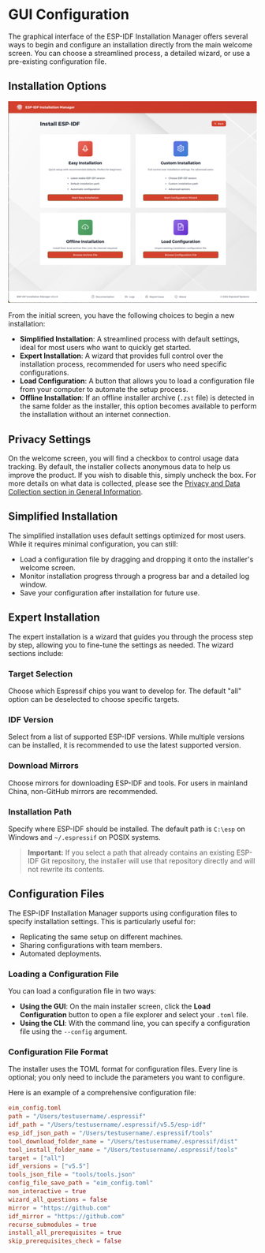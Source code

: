 # GUI Configuration

The graphical interface of the ESP-IDF Installation Manager offers several ways to begin and configure an installation directly from the main welcome screen. You can choose a streamlined process, a detailed wizard, or use a pre-existing configuration file.

## Installation Options

![Installation methods](./screenshots/installation_methods.png)

From the initial screen, you have the following choices to begin a new installation:

  * **Simplified Installation**: A streamlined process with default settings, ideal for most users who want to quickly get started.
  * **Expert Installation**: A wizard that provides full control over the installation process, recommended for users who need specific configurations.
  * **Load Configuration**: A button that allows you to load a configuration file from your computer to automate the setup process.
  * **Offline Installation**: If an offline installer archive (`.zst` file) is detected in the same folder as the installer, this option becomes available to perform the installation without an internet connection.

## Privacy Settings

On the welcome screen, you will find a checkbox to control usage data tracking. By default, the installer collects anonymous data to help us improve the product. If you wish to disable this, simply uncheck the box. For more details on what data is collected, please see the [Privacy and Data Collection section in General Information](./general_info.md#privacy-and-data-collection).

## Simplified Installation

The simplified installation uses default settings optimized for most users. While it requires minimal configuration, you can still:

  * Load a configuration file by dragging and dropping it onto the installer's welcome screen.
  * Monitor installation progress through a progress bar and a detailed log window.
  * Save your configuration after installation for future use.

## Expert Installation

The expert installation is a wizard that guides you through the process step by step, allowing you to fine-tune the settings as needed. The wizard sections include:

### Target Selection

Choose which Espressif chips you want to develop for. The default "all" option can be deselected to choose specific targets.

### IDF Version

Select from a list of supported ESP-IDF versions. While multiple versions can be installed, it is recommended to use the latest supported version.

### Download Mirrors

Choose mirrors for downloading ESP-IDF and tools. For users in mainland China, non-GitHub mirrors are recommended.

### Installation Path

Specify where ESP-IDF should be installed. The default path is `C:\esp` on Windows and `~/.espressif` on POSIX systems.

> **Important:** If you select a path that already contains an existing ESP-IDF Git repository, the installer will use that repository directly and will not rewrite its contents.

## Configuration Files

The ESP-IDF Installation Manager supports using configuration files to specify installation settings. This is particularly useful for:

  * Replicating the same setup on different machines.
  * Sharing configurations with team members.
  * Automated deployments.

### Loading a Configuration File

You can load a configuration file in two ways:

  * **Using the GUI**: On the main installer screen, click the **Load Configuration** button to open a file explorer and select your `.toml` file.
  * **Using the CLI**: With the command line, you can specify a configuration file using the `--config` argument.

### Configuration File Format

The installer uses the TOML format for configuration files. Every line is optional; you only need to include the parameters you want to configure.

Here is an example of a comprehensive configuration file:

```toml
eim_config.toml
path = "/Users/testusername/.espressif"
idf_path = "/Users/testusername/.espressif/v5.5/esp-idf"
esp_idf_json_path = "/Users/testusername/.espressif/tools"
tool_download_folder_name = "/Users/testusername/.espressif/dist"
tool_install_folder_name = "/Users/testusername/.espressif/tools"
target = ["all"]
idf_versions = ["v5.5"]
tools_json_file = "tools/tools.json"
config_file_save_path = "eim_config.toml"
non_interactive = true
wizard_all_questions = false
mirror = "https://github.com"
idf_mirror = "https://github.com"
recurse_submodules = true
install_all_prerequisites = true
skip_prerequisites_check = false
```
